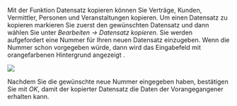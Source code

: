 Mit der Funktion Datensatz kopieren können Sie Verträge,  Kunden, Vermittler, Personen und Veranstaltungen kopieren. Um einen Datensatz zu kopieren markieren Sie zuerst den gewünschten Datensatz und dann wählen Sie unter *Bearbeiten → Datensatz kopieren*.
Sie werden aufgefordert eine Nummer für Ihren neuen Datensatz einzugeben.
Wenn die Nummer schon vorgegeben würde, dann wird das Eingabefeld mit orangefarbenen Hintergrund angezeigt . 

![](http://xpecto.github.io/docs/img/img_1433858803716.png)

Nachdem Sie die gewünschte neue Nummer eingegeben haben, bestätigen Sie mit *OK*, damit der kopierter Datensatz die Daten der Vorangegangener erhalten kann.
